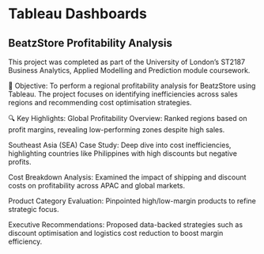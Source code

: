 # Tableau Dashboards

## BeatzStore Profitability Analysis
This project was completed as part of the University of London’s ST2187 Business Analytics, Applied Modelling and Prediction module coursework.

📁 Objective:
To perform a regional profitability analysis for BeatzStore using Tableau. The project focuses on identifying inefficiencies across sales regions and recommending cost optimisation strategies.

🔍 Key Highlights:
Global Profitability Overview: Ranked regions based on profit margins, revealing low-performing zones despite high sales.

Southeast Asia (SEA) Case Study: Deep dive into cost inefficiencies, highlighting countries like Philippines with high discounts but negative profits.

Cost Breakdown Analysis: Examined the impact of shipping and discount costs on profitability across APAC and global markets.

Product Category Evaluation: Pinpointed high/low-margin products to refine strategic focus.

Executive Recommendations: Proposed data-backed strategies such as discount optimisation and logistics cost reduction to boost margin efficiency.

